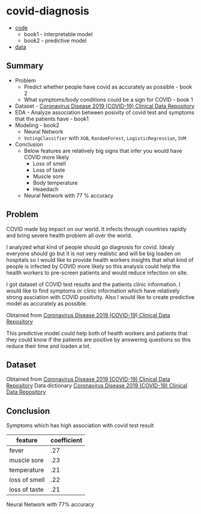 # covid-diagnosis

* [code](https://github.com/noah992/covid-diagnosis/tree/main/code)
   * book1 - interpretable model
   * book2 - predictive model
* [data](https://github.com/noah992/covid-diagnosis/tree/main/data)

## Summary

* Problem
    * Predict whether people have covid as accurately as possible - book 2
    * What symptoms/body conditions could be a sign for COVID - book 1
* Dataset - [Coronavirus Disease 2019 (COVID-19) Clinical Data Repository](https://covidclinicaldata.org/)
* EDA - Analyze association between posivity of covid test and symptoms that the patients have - book1
* Modeling - book2
    * Neural Network
    * `VotingClassifier` with `XGB`, `RandomForest`, `LogisticRegression`, `SVM`
* Conclusion
    * Below features are relatively big signs that infer you would have COVID more likely
        * Loss of smell
        * Loss of taste
        * Muscle sore
        * Body temperature
        * Heaedach
    * Neural Network with 77 % accuracy

## Problem

COVID made big impact on our world. It infects through countries rapidly and bring severe health problem all over the world.

I analyzed what kind of people should go diagnosis for covid. Idealy everyone should go but it is not very realistic and will be big loaden on hospitals so I would like to provide health workers insights that what kind of people is infected by COVID more likely so this analysis could help the health workers to pre-screen patients and would reduce infection on site.

I got dataset of COVID test results and the patients clinic information. I would like to find symptoms or clinic information which have relatively strong assciation with COVID positivity. Also I would like to create predictive model as accurately as possible.

Obtained from [Coronavirus Disease 2019 (COVID-19) Clinical Data Repository](https://covidclinicaldata.org/)

This predictive model could help both of health workers and patients that they could know if the patients are positive by answering questions so this reduce their time and loaden a lot.

## Dataset

Obtained from [Coronavirus Disease 2019 (COVID-19) Clinical Data Repository](https://covidclinicaldata.org/)
Data dictionary [Coronavirus Disease 2019 (COVID-19) Clinical Data Repository](https://covidclinicaldata.org/)

## Conclusion

Symptoms which has high association with covid test result

|feature|coefficient|
|-|-|
|fever| .27|
|muscle sore| .23|
|temperature| .21|
|loss of smell| .22|
|loss of taste| .21|

Neural Network with 77% accuracy
